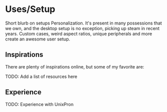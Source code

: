 # Uses/Setup

Short blurb on setups
Personalization. It's present in many possessions that we own, and the desktop setup is no exception, picking up steam in recent years. Custom cases, weird aspect ratios, unique peripherals and more create an awesome user setup.  

## Inspirations

There are plenty of inspirations online, but some of my favorite are:

TODO: Add a list of resources here

## Experience

TODO: Experience with UnixPron

